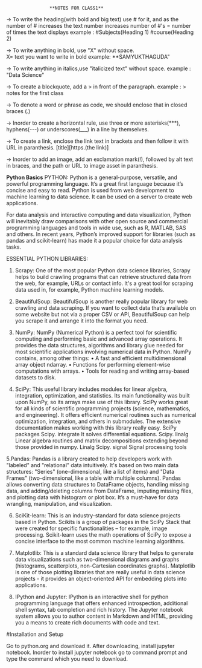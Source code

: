 					**NOTES FOR CLASS1**
					
-> To write the heading(with bold and big text) use # for it, and as the number of # increases the text number increases
number of #'s = number of times the text displays
example : #Subjects(Heading 1)
          #course(Heading 2)
          
-> To write anything in bold, use "X" without space.   
X= text you want to write in bold
example: **SAMYUKTHAGUDA"

-> To write anything in italics,use "italicized text" without space.
example : "Data Science"

-> To create a blockquote, add a > in front of the paragraph.
example : > notes for the first class

-> To denote a word or phrase as code, we should enclose that in closed braces (.)

-> Inorder to create a horizontal rule, use three or more asterisks(***), hyphens(---) or underscores(___) in a line by themselves.

-> To create a link, enclose the link text in brackets and then follow it with URL in paranthesis.
[title][https.(the link)]

-> Inorder to add an image, add an exclamation mark(!), followed by alt text in braces, and the path or URL to image asset in paranthesis.


**Python Basics**
PYTHON:
Python is a general-purpose, versatile, and powerful programming language. It’s a great first language because it’s concise and easy to read. Python is used from web development to machine learning to data science. It can be used on a server to create web applications.

For data analysis and interactive computing and data visualization, Python will inevitably draw comparisons with other open source and commercial programming languages and tools in wide use, such as R, MATLAB, SAS and others. In recent years, Python’s improved support for libraries (such as pandas and scikit-learn) has made it a popular choice for data analysis tasks.

ESSENTIAL PYTHON LIBRARIES:
1. Scrapy: 
One of the most popular Python data science libraries, Scrapy helps to build crawling programs that can retrieve structured data from the web, for example, URLs or contact info. It's a great tool for scraping data used in, for example, Python machine learning models. 

2. BeautifulSoup:
BeautifulSoup is another really popular library for web crawling and data scraping. If you want to collect data that’s available on some website but not via a proper CSV or API, BeautifulSoup can help you scrape it and arrange it into the format you need.

3. NumPy:
NumPy (Numerical Python) is a perfect tool for scientific computing and performing basic and advanced array operations. It provides the data structures, algorithms and library glue needed for most scientific applications involving numerical data in Python. NumPy contains, among other things:
•	A fast and efficient multidimensional array object ndarray.
•	Functions for performing element-wise computations with arrays.
•	Tools for reading and writing array-based datasets to disk.

4. SciPy:
This useful library includes modules for linear algebra, integration, optimization, and statistics. Its main functionality was built upon NumPy, so its arrays make use of this library. SciPy works great for all kinds of scientific programming projects (science, mathematics, and engineering). It offers efficient numerical routines such as numerical optimization, integration, and others in submodules. The extensive documentation makes working with this library really easy.
SciPy packages
Scipy. integrate
	It solves differential equations.
Scipy. linalg
	Linear algebra routines and matrix decompositions extending beyond those provided in numpy. Linalg
Scipy. signal
	Signal processing tools
  
5.Pandas:
Pandas is a library created to help developers work with "labeled" and "relational" data intuitively. It's based on two main data structures: "Series" (one-dimensional, like a list of items) and "Data Frames" (two-dimensional, like a table with multiple columns). Pandas allows converting data structures to DataFrame objects, handling missing data, and adding/deleting columns from DataFrame, imputing missing files, and plotting data with histogram or plot box. It’s a must-have for data wrangling, manipulation, and visualization.

6. SciKit-learn:
This is an industry-standard for data science projects based in Python. Scikits is a group of packages in the SciPy Stack that were created for specific functionalities – for example, image processing. Scikit-learn uses the math operations of SciPy to expose a concise interface to the most common machine learning algorithms. 

7. Matplotlib:
This is a standard data science library that helps to generate data visualizations such as two-dimensional diagrams and graphs (histograms, scatterplots, non-Cartesian coordinates graphs). Matplotlib is one of those plotting libraries that are really useful in data science projects - it provides an object-oriented API for embedding plots into applications. 

8. IPython and Jupyter:
IPython is an interactive shell for python programming language that offers enhanced introspection, additional shell syntax, tab completion and rich history.
The Jupyter notebook system allows you to author content in Markdown and HTML, providing you a means to create rich documents with code and text.

#Installation and Setup

Go to python.org and download it. After downloading, install jupyter notebook. Inorder to install jupyter notebook go to command prompt and type the command which you need to download.  
